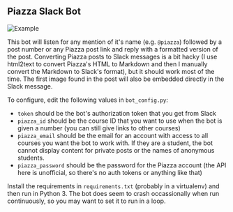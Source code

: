 ## Piazza Slack Bot

![Example](http://i.imgur.com/nQEpVr6.png)

This bot will listen for any mention of it's name (e.g. `@piazza`) followed by a post number or any Piazza post link and reply with a formatted version of the post. Converting Piazza posts to Slack messages is a bit hacky (I use html2text to convert Piazza's HTML to Markdown and then I manually convert the Markdown to Slack's format), but it should work most of the time. The first image found in the post will also be embedded directly in the Slack message.

To configure, edit the following values in `bot_config.py`:

- `token` should be the bot's authorization token that you get from Slack
- `piazza_id` should be the course ID that you want to use when the bot is given a number (you can still give links to other courses)
- `piazza_email` should be the email for an account with access to all courses you want the bot to work with. If they are a student, the bot cannot display content for private posts or the names of anonymous students.
- `piazza_password` should be the password for the Piazza account (the API here is unofficial, so there's no auth tokens or anything like that)

Install the requirements in `requirements.txt` (probably in a virtualenv) and then run in Python 3. The bot does seem to crash occassionally when run continuously, so you may want to set it to run in a loop.
